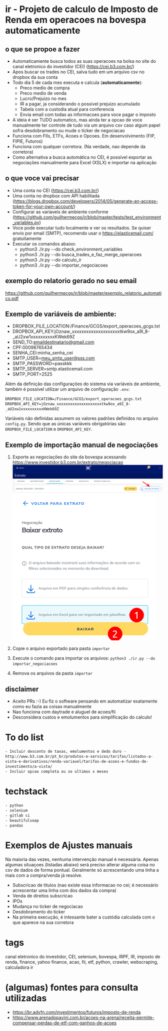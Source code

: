 # ir - Projeto de calculo de Imposto de Renda em operacoes na bovespa automaticamente

## o que se propoe a fazer
 - Automaticamente busca todos as suas operacoes na bolsa no site do canal eletronico do investidor (CEI) (https://cei.b3.com.br/)
 - Apos buscar os trades no CEI, salva tudo em um arquivo csv no dropbox da sua conta
 - Todo dia 5 de cada mes executa e calcula (**automaticamente**):
    - Preco medio de compra
    - Preco medio de venda
    - Lucro/Prejuizo no mes
    - IR a pagar, ja considerando o possivel prejuizo acumulado
    - Tabela com a custodia atual para conferencia
    - Envia email com todas as informacoes para voce pagar o imposto
 - A ideia é ser TUDO automatico, mas ainda ter a opcao de voce manualmente ter controle de tudo via um arquivo csv caso algum papel sofra desdobramento ou mude o ticker de negociacao
 - Funciona com FIIs, ETFs, Acoes e Opcoes. Em desenvolvimento (FIP, FIPIE, Futuros)
 - Funciona com qualquer corretora. (Na verdade, nao depende da corretora)
 - Como alternativa a busca automática no CEI, é possível exportar as negociações manualmente para Excel (XSLX) e importar na aplicação

## o que voce vai precisar
 - Uma conta no CEI (https://cei.b3.com.br/)
 - Uma conta no dropbox com API habilitada (https://blogs.dropbox.com/developers/2014/05/generate-an-access-token-for-your-own-account/)
 - Configurar as variaveis de ambiente conforme (https://github.com/guilhermecgs/ir/blob/master/tests/test_environment_variables.py)
 - Voce pode executar tudo localmente e ver os resultados. Se quiser envio por email (SMTP), recomendo usar o https://elasticemail.com/ gratuitamente
 - Executar os comandos abaixo:
    - python3 ./ir.py --do check_environment_variables
    - python3 ./ir.py --do busca_trades_e_faz_merge_operacoes
    - python3 ./ir.py --do calculo_ir
    - python3 ./ir.py --do importar_negociacoes

   
## exemplo do relatorio gerado no seu email
https://github.com/guilhermecgs/ir/blob/master/exemplo_relatorio_automatico.pdf

## Exemplo de variáveis de ambiente:

 - DROPBOX_FILE_LOCATION:/Finance/GCGS/export_operacoes_gcgs.txt
 - DROPBOX_API_KEY:jOznaw_xxxxxxxxxxxxxxxxxxxxtkw9ox_a9I_8-_aU2xw1xxxxxxxxxxKWek69Z
 - SEND_TO:emaildestinatario@gmail.com
 - CPF:00098765434
 - SENHA_CEI:minha_senha_cei
 - SMTP_USER=meu_smtp_user@sss.com
 - SMTP_PASSWORD=passkkk
 - SMTP_SERVER=smtp.elasticemail.com
 - SMTP_PORT=2525

Além da definição das configurações do sistema via variáveis de ambiente, também é possível utilizar um arquivo de configuração `.env`:
```
DROPBOX_FILE_LOCATION=/Finance/GCGS/export_operacoes_gcgs.txt
DROPBOX_API_KEY=jOznaw_xxxxxxxxxxxxxxxxxxxxtkw9ox_a9I_8-_aU2xw1xxxxxxxxxxKWek69Z
```
Variáveis não definidas assumem os valores padrões definidos no arquivo `config.py`. Sendo que as únicas variáveis obrigatórias são: `DROPBOX_FILE_LOCATION` e `DROPBOX_API_KEY`.

## Exemplo de importação manual de negociações

1. Exporte as negociações do site da bovespa acessando https://www.investidor.b3.com.br/extrato/negociacao
![Extrato Negociações](imagens/extrato-negociacao.png)
![Exportar Negociações](imagens/exportar-negociacao.png)

2. Copie o arquivo exportado para pasta `importar`
3. Execute o comando para importar os arquivos: `python3 ./ir.py --do importar_negociacoes`
4. Remova os arquivos da pasta `importar`

## disclaimer
 - Aceito PRs :-)   Eu fiz o software pensando em automatizar exatamente como eu fazia as coisas manualmente
 - Nao funciona com daytrade e aluguel de acoes/fii
 - Desconsidera custos e emolumentos para simplificação do calculo!


# To do list
    - Incluir desconto de taxas, emolumentos e dedo duro - http://www.b3.com.br/pt_br/produtos-e-servicos/tarifas/listados-a-vista-e-derivativos/renda-variavel/tarifas-de-acoes-e-fundos-de-investimento/a-vista/
    - Incluir opcao completa ou so ultimos x meses
   
# techstack
    - python
    - selenium
    - gitlab ci
    - beautifulsoap
    - pandas
    
# Exemplos de Ajustes manuais
Na maioria das vezes, nenhuma intervenção manual é necessária. 
Apenas algumas situaçoes (listadas abaixo) será preciso alterar alguma coisa no csv de dados de forma pontual.
Geralmente só acrescentando uma linha a mais com a compra/venda já resolve. 
- Subscricao de titulos (nao existe essa informacao no cei; é necessário acrescentar uma linha com dos dados da compra)
- Venda de direitos subscricao
- IPOs
- Mudança no ticker de negociacao
- Desdobramento do ticker 
- Na primeira execução, é intessante bater a custódia calculada com o que aparece na sua corretora
   
    
# tags
canal eletronico do investidor, CEI, selenium, bovespa, IRPF, IR, imposto de renda, finance, yahoo finance, acao, fii, 
etf, python, crawler, webscraping, calculadora ir


# (algumas) fontes para consulta utilizadas 
- https://br.advfn.com/investimentos/futuros/imposto-de-renda
- https://www.arenadopavini.com.br/acoes-na-arena/receita-permite-compensar-perdas-de-etf-com-ganhos-de-acoes